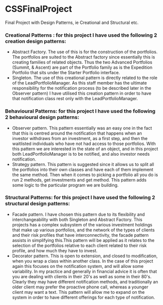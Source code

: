 # CSSFinalProject
Final Project with Design Patterns, ie Creational and Structural etc. 

### Creational Patterns : for this project I have used the following 2 creation design patterns: 
- Abstract Factory.  The use of this is for the construction of the portfolios.  The portfolios are suited to the Abstract factory since essentially this is creating families of related objects. Thus the two Advanced Portfolios (Summit, & Ascent) are part of the Portfolio family as is the Expedition Portfolio that sits under the Starter Portfolio interface.
- Singleton.  The use of this creational pattern is directly related to the role of the LeadPortfolioManager.  As this staff member has the ultimate responsibility for the notification process (to be described later in the Observer pattern) I have utilised this creation pattern in order to have that notification class rest only with the LeadPortfolioManager.

### Behavioural Patterns:  for this project I have used the following 2 behavioural design patterns: 
- Observer pattern.  This pattern essentially was an easy one in the fact that this is centred around the notification that happens when an investor withdraws from an investment, as a first step, and then the waitlisted individuals who have not had access to those portfolios.  With this pattern we are interested in the state of an object, and in this project both LeadPortfolioManager is to be notified, and also investor needs notification.
- Strategy pattern.  This pattern is suggested since it allows us to split all the portfolios into their own classes and have each of them implement the same method.  Then when it comes to picking a portfolio all you do is run 2 methods, get investments and get method. This pattern adds some logic to the particular program we are building. 

### Structural Patterns:  for this project I have used the following 2 structural design patterns: 
- Facade pattern.  I have chosen this pattern due to its flexibility and interchangeability with both Singleton and Abstract Factory.  This projects has a complex subsystem of the various investment holdings that make up various portfolios, and the network of the types of clients and their risk profiles that have interconnectivity, the facade pattern assists in simplifying this.This pattern will be applied as it relates to the selection of the portfolios relative to each client related to their risk profile, and how much they have to invest.  
- Decorator pattern.  This is open to extension, and closed to modification, when you wrap a class within another class.  In the case of this project again this focuses on the notification system, and will allow some variability.  In my practice and generally in financial advice it is often that you are dealing with clients in their 20's as well as some in their 80's.  Clearly they may have different notification methods, and traditionally an older client may prefer the proactive phone call, whereas a younger client may want a text.  This pattern will allow me to expand on the system in order to have different offerings for each type of notification.  
